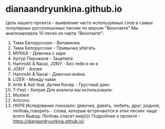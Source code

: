# dianaandryunkina.github.io



Цель нашего проекта - выявление часто используемых слов в самых популярных русскоязычных песнях по версии "Вконтакте"
Мы анализировали 10 песен из чарта "Вконтакте": 
1) Тима Белорусских - Витаминка
2) Тима Белорусских - Привычка убегать
3) МУККА - Девочка с каре 
4) Артур Пирожков - Зацепила
5) HammAli & Navai, JONY - Без тебя я не я
6) JONY - Аллея 
7) HammAli & Navai - Девочка-война
8) LIZER - Между нами 
9) Artik & Asti feat. Артем Качер - Грустный дэнс 
10) T-Fest - Хитрая 
Для анализа мы использовали:
1) Mystem
2) Antconc
3) НКРЯ 
Иследование показало: 
девочка, давать, любить, друг, родной, любовь,говорить - слова, которые встречаются в этих песнях чаще всего
Вывод: 
Любовь спасет мир)))) 
Подробнее о проекте - https://dianaandryunkina.github.io/
